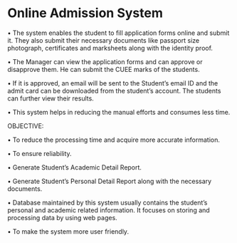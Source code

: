 # Online Admission System


•	The system enables the student to fill application forms online and submit it. They also submit their necessary documents like passport size photograph, certificates and marksheets along with the identity proof. 

•	The Manager can view the application forms and can approve or disapprove them. He can submit the CUEE marks of the students.

•	If it is approved, an email will be sent to the Student’s email ID and the admit card can be downloaded from the student’s account. The students can further view their results. 

•	This system helps in reducing the manual efforts and consumes less time.

OBJECTIVE:


•	To reduce the processing time and acquire more accurate information. 

•	To ensure reliability.

•	Generate Student’s Academic Detail Report.

•	Generate Student’s Personal Detail Report along with the necessary documents.

•	Database maintained by this system usually contains the student’s personal and academic related information. It focuses on storing and processing data by using web pages.

•	To make the system more user friendly. 
